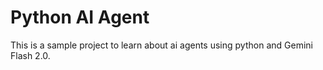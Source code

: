 # Python AI Agent

This is a sample project to learn about ai agents using python and Gemini Flash 2.0.